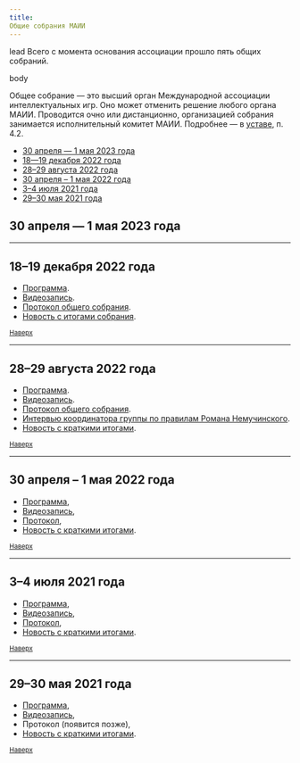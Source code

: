 ```yaml
---
title:
Общие собрания МАИИ
---
```


lead
Всего с момента основания ассоциации прошло пять общих собраний.

body

Общее собрание — это высший орган Международной ассоциации интеллектуальных игр. Оно может отменить решение любого органа МАИИ. Проводится очно или дистанционно, организацией собрания занимается исполнительный комитет МАИИ. Подробнее — в [уставе](https://www.maii.li/statute/ru), п. 4.2.


- [30 апреля — 1 мая 2023 года](#aprmay23)  <a name="atop"></a>
- [18—19 декабря 2022 года](#dec22)
- [28–29 августа 2022 года](#aug22)
- [30 апреля – 1 мая 2022 года](#aprmay22)
- [3–4 июля 2021 года](#jul21)
- [29–30 мая 2021 года](#may21)

## 30 апреля — 1 мая 2023 года <a name="aprmay23"></a>

--------

## 18–19 декабря 2022 года <a name="dec22"></a>

- [Программа](https://www.maii.li/news/2022-12-14-programma-dekabrskogo-obshego-sobraniya/).
- [Видеозапись](https://youtu.be/dWVDDVDgQ5Y).
- [Протокол общего собрания](https://www.maii.li/docs/2022-12-21-protokol-obshego-sobraniya-maii-ot-21.12.2022/).
- [Новость с итогами собрания](https://www.maii.li/news/2022-12-22-itogi-dekabrskogo-obshego-sobraniya).

<small>[Наверх](#atop)</small>

--------

## 28–29 августа 2022 года <a name="aug22"></a>

- [Программа](https://www.maii.li/news/2022-08-27-obshee-sobranie-28-avgusta:-samoe-glavnoe/).
- [Видеозапись](https://www.youtube.com/watch?v=QWzl0a1pvUU).
- [Протокол общего собрания](https://www.maii.li/docs/2022-08-30-protokol-obshego-sobraniya-maii-ot-28.08.2022/).
- [Интервью координатора группы по правилам Романа Немучинского](https://teletype.in/@maii/rules-nemuchinskiy).
- [Новость с краткими итогами](https://www.maii.li/news/2022-08-29-itogi-avgustovskogo-obshego-sobraniya/).

<small>[Наверх](#atop)</small>

--------

## 30 апреля – 1 мая 2022 года <a name="aprmay22"></a>

- [Программа](https://www.maii.li/news/2022-04-23-opublikovana-okonchatelnaya-programma-obshego-sobraniya-30-aprelya/),
- [Видеозапись](https://www.youtube.com/watch?v=Dy09_hwg36c),
- [Протокол](https://www.maii.li/docs/2022-05-02-protokol-obshego-sobraniya-maii-ot-30.04.2022/),
- [Новость с краткими итогами](https://www.maii.li/news/2022-05-03-itogi-obshego-sobraniya-30-aprelya/). 

<small>[Наверх](#atop)</small>

--------

## 3–4 июля 2021 года <a name="jul21"></a>

- [Программа](https://www.maii.li/news/2021-06-19-iyulskoe-obshee-sobranie:-povestka-i-sutochnoe-golosovanie/),
- [Видеозапись](https://www.youtube.com/watch?v=l8ms0YrplmM),
- [Протокол](https://www.maii.li/docs/2021-07-07-protokol-obshego-sobraniya-maii-ot-03.07.2021),
- [Новость с краткими итогами](https://www.maii.li/news/2021-07-08-itogi-obshego-sobraniya-i-dalnejshie-shagi/).

<small>[Наверх](#atop)</small>

--------

## 29–30 мая 2021 года <a name="may21"></a>

- [Программа](https://www.maii.li/news/2021-05-28-priglashenie-na-obshee-sobranie-maii/), 
- [Видеозапись](https://www.youtube.com/watch?v=RkRpLULURNo),
- Протокол (появится позже),
- [Новость с краткими итогами](https://www.maii.li/news/2021-06-01-itogi-sobraniya-i-dalnejshie-shagi/).

<small>[Наверх](#atop)</small>

